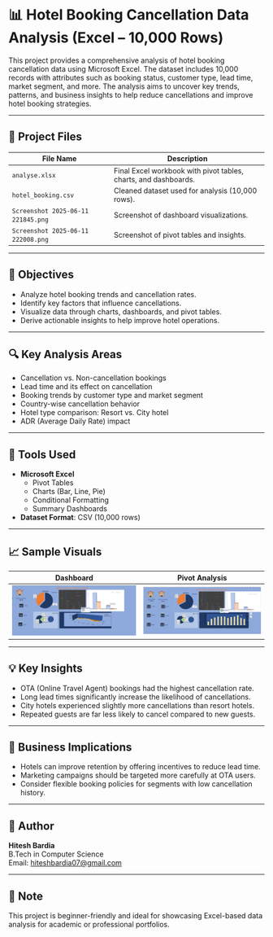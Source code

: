 # 📊 Hotel Booking Cancellation Data Analysis (Excel – 10,000 Rows)

This project provides a comprehensive analysis of hotel booking cancellation data using Microsoft Excel. The dataset includes 10,000 records with attributes such as booking status, customer type, lead time, market segment, and more. The analysis aims to uncover key trends, patterns, and business insights to help reduce cancellations and improve hotel booking strategies.

---

## 📁 Project Files

| File Name                             | Description                                      |
|--------------------------------------|--------------------------------------------------|
| `analyse.xlsx`                       | Final Excel workbook with pivot tables, charts, and dashboards. |
| `hotel_booking.csv`                  | Cleaned dataset used for analysis (10,000 rows). |
| `Screenshot 2025-06-11 221845.png`   | Screenshot of dashboard visualizations.          |
| `Screenshot 2025-06-11 222008.png`   | Screenshot of pivot tables and insights.         |

---

## 🎯 Objectives

- Analyze hotel booking trends and cancellation rates.
- Identify key factors that influence cancellations.
- Visualize data through charts, dashboards, and pivot tables.
- Derive actionable insights to help improve hotel operations.

---

## 🔍 Key Analysis Areas

- Cancellation vs. Non-cancellation bookings
- Lead time and its effect on cancellation
- Booking trends by customer type and market segment
- Country-wise cancellation behavior
- Hotel type comparison: Resort vs. City hotel
- ADR (Average Daily Rate) impact

---

## 📌 Tools Used

- **Microsoft Excel**
  - Pivot Tables
  - Charts (Bar, Line, Pie)
  - Conditional Formatting
  - Summary Dashboards
- **Dataset Format**: CSV (10,000 rows)

---

## 📈 Sample Visuals

| Dashboard | Pivot Analysis |
|-----------|----------------|
| ![Dashboard](Screenshot%202025-06-11%20221845.png) | ![Pivot Tables](Screenshot%202025-06-11%20222008.png) |

---

## 💡 Key Insights

- OTA (Online Travel Agent) bookings had the highest cancellation rate.
- Long lead times significantly increase the likelihood of cancellations.
- City hotels experienced slightly more cancellations than resort hotels.
- Repeated guests are far less likely to cancel compared to new guests.

---

## 🧠 Business Implications

- Hotels can improve retention by offering incentives to reduce lead time.
- Marketing campaigns should be targeted more carefully at OTA users.
- Consider flexible booking policies for segments with low cancellation history.

---

## 👤 Author

**Hitesh Bardia**  
B.Tech in Computer Science  
Email: hiteshbardia07@gmail.com  

---

## 📌 Note

This project is beginner-friendly and ideal for showcasing Excel-based data analysis for academic or professional portfolios.

